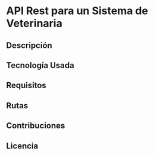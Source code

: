 # API Rest para un Sistema de Veterinaria

## Descripción

## Tecnología Usada

## Requisitos

## Rutas

## Contribuciones

## Licencia